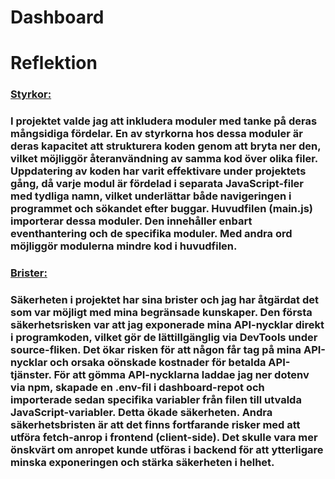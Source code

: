 # Dashboard

# Reflektion
<h3 style="text-decoration: underline;">Styrkor:<h3> 
I projektet valde jag att inkludera moduler med tanke på deras mångsidiga fördelar. En av styrkorna hos dessa moduler är deras kapacitet att strukturera koden genom att bryta ner den, vilket möjliggör  återanvändning av samma kod över olika filer. Uppdatering av koden har varit effektivare under projektets gång, då varje modul är fördelad i separata JavaScript-filer med tydliga namn, vilket underlättar både navigeringen i programmet och sökandet efter buggar.
Huvudfilen (main.js) importerar dessa moduler. Den innehåller enbart eventhantering och de specifika moduler. Med andra ord möjliggör modulerna mindre kod i huvudfilen. 

<h3 style="text-decoration: underline;">Brister:<h3>  
Säkerheten i projektet har sina brister och jag har åtgärdat det som var möjligt med mina begränsade kunskaper. Den första säkerhetsrisken var att jag exponerade mina API-nycklar direkt i programkoden, vilket gör de lättillgänglig via DevTools under source-fliken. Det ökar risken för att någon får tag på mina API-nycklar och orsaka oönskade kostnader för betalda API-tjänster. För att gömma API-nycklarna laddae jag ner dotenv via npm, skapade en .env-fil i dashboard-repot och importerade sedan specifika variabler från filen till utvalda JavaScript-variabler. Detta ökade säkerheten. 
Andra säkerhetsbristen är att det finns fortfarande risker med att utföra fetch-anrop i frontend (client-side). Det skulle vara mer önskvärt om anropet kunde utföras i backend för att ytterligare minska exponeringen och stärka säkerheten i helhet.